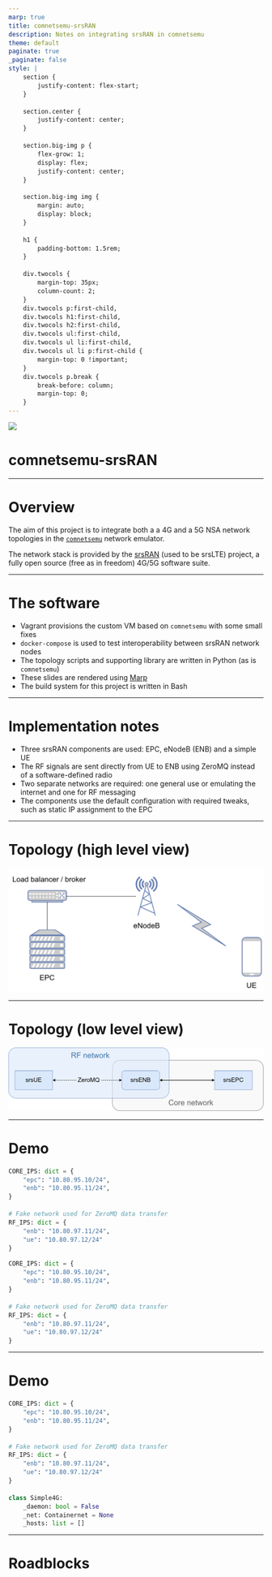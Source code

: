 ```yaml
---
marp: true
title: comnetsemu-srsRAN
description: Notes on integrating srsRAN in comnetsemu
theme: default
paginate: true
_paginate: false
style: |
    section {
        justify-content: flex-start;
    }

    section.center {
        justify-content: center;
    }

    section.big-img p {
        flex-grow: 1;
        display: flex;
        justify-content: center;
    }

    section.big-img img {
        margin: auto;
        display: block;
    }

    h1 {
        padding-bottom: 1.5rem;
    }

    div.twocols {
        margin-top: 35px;
        column-count: 2;
    }
    div.twocols p:first-child,
    div.twocols h1:first-child,
    div.twocols h2:first-child,
    div.twocols ul:first-child,
    div.twocols ul li:first-child,
    div.twocols ul li p:first-child {
        margin-top: 0 !important;
    }
    div.twocols p.break {
        break-before: column;
        margin-top: 0;
    }
---
```


<!-- _class: center -->
<!-- _backgroundImage: linear-gradient(25deg, #00164f, #174f80, #1d8eb3, #04d2e9) -->
![](#dcf2ff)

# <!-- fit --> comnetsemu-srsRAN

---

# Overview
The aim of this project is to integrate both a a 4G and a 5G NSA network topologies in the [`comnetsemu`](https://github.com/stevelorenz/comnetsemu) network emulator.

The network stack is provided by the [srsRAN](https://github.com/srsran/srsRAN) (used to be srsLTE) project, a fully open source (free as in freedom) 4G/5G software suite.

---

# The software
- Vagrant provisions the custom VM based on `comnetsemu` with some small fixes
- `docker-compose` is used to test interoperability between srsRAN network nodes
- The topology scripts and supporting library are written in Python (as is `comnetsemu`)
- These slides are rendered using [Marp](https://github.com/marp-team/marp)
- The build system for this project is written in Bash

---

# Implementation notes

* Three srsRAN components are used: EPC, eNodeB (ENB) and a simple UE
* The RF signals are sent directly from UE to ENB using ZeroMQ instead of a software-defined radio
* Two separate networks are required: one general use or emulating the internet and one for RF messaging
* The components use the default configuration with required tweaks, such as static IP assignment to the EPC

---

# Topology (high level view)

<!-- _class: big-img -->
![w:900](topo_fancy.png)

---

# Topology (low level view)

<!-- TODO: add external internet connection -->

<!-- _class: big-img -->
![w:900](topo_lowlevel.png)

---

# Demo

<!-- Cool trick, thank you https://github.com/marp-team/marpit/issues/137 -->
<div class="twocols">

```python
CORE_IPS: dict = {
    "epc": "10.80.95.10/24",
    "enb": "10.80.95.11/24",
}

# Fake network used for ZeroMQ data transfer
RF_IPS: dict = {
    "enb": "10.80.97.11/24",
    "ue": "10.80.97.12/24"
}
```

<p class="break"></p>

```python
CORE_IPS: dict = {
    "epc": "10.80.95.10/24",
    "enb": "10.80.95.11/24",
}

# Fake network used for ZeroMQ data transfer
RF_IPS: dict = {
    "enb": "10.80.97.11/24",
    "ue": "10.80.97.12/24"
}
```

</div>

---

# Demo

```python
CORE_IPS: dict = {
    "epc": "10.80.95.10/24",
    "enb": "10.80.95.11/24",
}

# Fake network used for ZeroMQ data transfer
RF_IPS: dict = {
    "enb": "10.80.97.11/24",
    "ue": "10.80.97.12/24"
}

class Simple4G:
    _daemon: bool = False
    _net: Containernet = None
    _hosts: list = []
```

---

# Roadblocks